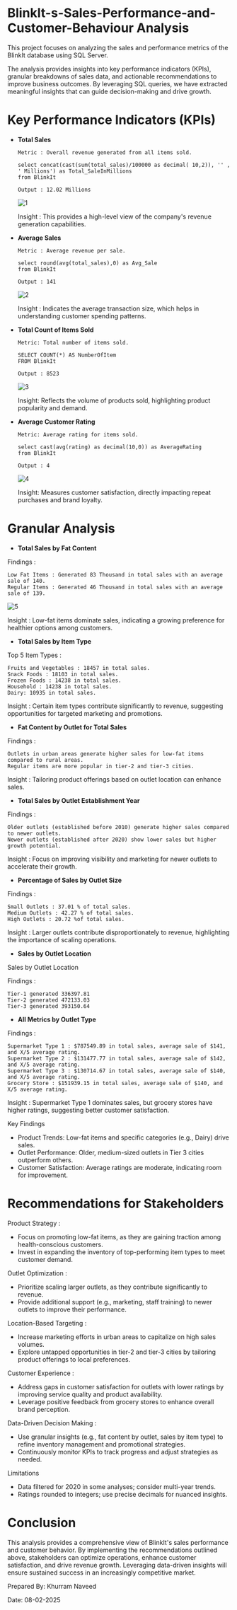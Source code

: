 # BlinkIt-s-Sales-Performance-and-Customer-Behaviour Analysis
This project focuses on analyzing the sales and performance metrics of the BlinkIt database using SQL Server.

The analysis provides insights into key performance indicators (KPIs), granular breakdowns of sales data, and actionable recommendations to improve business outcomes. By leveraging SQL queries, we have extracted meaningful insights that can guide decision-making and drive growth.


# Key Performance Indicators (KPIs)

- **Total Sales**

      Metric : Overall revenue generated from all items sold.
  
      select concat(cast(sum(total_sales)/100000 as decimal( 10,2)), '' , ' Millions') as Total_SaleInMillions
      from BlinkIt
  
      Output : 12.02 Millions

     ![1](https://github.com/user-attachments/assets/a6454f60-2f97-44c2-9711-1b302e0f12b1)

  Insight : This provides a high-level view of the company's revenue generation capabilities.

- **Average Sales**

      Metric : Average revenue per sale.

      select round(avg(total_sales),0) as Avg_Sale 
      from BlinkIt
  
      Output : 141
  
  ![2](https://github.com/user-attachments/assets/8f4144b5-c2fa-47eb-986e-5b9139f92e19)

  Insight : Indicates the average transaction size, which helps in understanding customer spending patterns.

- **Total Count of Items Sold**

      Metric: Total number of items sold.

      SELECT COUNT(*) AS NumberOfItem
      FROM BlinkIt
  
      Output : 8523

  
  ![3](https://github.com/user-attachments/assets/5c7a0ca6-f08b-4528-9b47-32a1bba63f54)

  Insight: Reflects the volume of products sold, highlighting product popularity and demand.

 - **Average Customer Rating**

       Metric: Average rating for items sold.

       select cast(avg(rating) as decimal(10,0)) as AverageRating 
       from BlinkIt
   
       Output : 4

   ![4](https://github.com/user-attachments/assets/748da300-e4aa-4141-9d49-7b37540fb843)
   
   Insight: Measures customer satisfaction, directly impacting repeat purchases and brand loyalty.

# Granular Analysis

 - **Total Sales by Fat Content**

Findings :

    Low Fat Items : Generated 83 Thousand in total sales with an average sale of 140.
    Regular Items : Generated 46 Thousand in total sales with an average sale of 139.

![5](https://github.com/user-attachments/assets/e5e5c7a6-9dee-405f-9942-b5249eed8acc)

Insight : Low-fat items dominate sales, indicating a growing preference for healthier options among customers.

 - **Total Sales by Item Type**

Top 5 Item Types :

    Fruits and Vegetables : 18457 in total sales.
    Snack Foods : 18103 in total sales.
    Frozen Foods : 14238 in total sales.
    Household : 14238 in total sales.
    Dairy: 10935 in total sales.

Insight : Certain item types contribute significantly to revenue, suggesting opportunities for targeted marketing and promotions.

- **Fat Content by Outlet for Total Sales**

Findings :

    Outlets in urban areas generate higher sales for low-fat items compared to rural areas.
    Regular items are more popular in tier-2 and tier-3 cities.

Insight : Tailoring product offerings based on outlet location can enhance sales.

- **Total Sales by Outlet Establishment Year**

Findings :

    Older outlets (established before 2010) generate higher sales compared to newer outlets.
    Newer outlets (established after 2020) show lower sales but higher growth potential.

Insight : Focus on improving visibility and marketing for newer outlets to accelerate their growth.

- **Percentage of Sales by Outlet Size**
  
Findings :

    Small Outlets : 37.01 % of total sales.
    Medium Outlets : 42.27 % of total sales.
    High Outlets : 20.72 %of total sales.

Insight : Larger outlets contribute disproportionately to revenue, highlighting the importance of scaling operations.

- **Sales by Outlet Location**

Sales by Outlet Location

Findings :

    Tier-1 generated 336397.81 
    Tier-2 generated 472133.03
    Tier-3 generated 393150.64

- **All Metrics by Outlet Type**
  
Findings :

    Supermarket Type 1 : $787549.89 in total sales, average sale of $141, and X/5 average rating.
    Supermarket Type 2 : $131477.77 in total sales, average sale of $142, and X/5 average rating.
    Supermarket Type 3 : $130714.67 in total sales, average sale of $140, and X/5 average rating.
    Grocery Store : $151939.15 in total sales, average sale of $140, and X/5 average rating.

Insight : Supermarket Type 1 dominates sales, but grocery stores have higher ratings, suggesting better customer satisfaction.

Key Findings

- Product Trends: Low-fat items and specific categories (e.g., Dairy) drive sales.
- Outlet Performance: Older, medium-sized outlets in Tier 3 cities outperform others.
- Customer Satisfaction: Average ratings are moderate, indicating room for improvement.

# Recommendations for Stakeholders

Product Strategy :

- Focus on promoting low-fat items, as they are gaining traction among health-conscious customers.
- Invest in expanding the inventory of top-performing item types to meet customer demand.

Outlet Optimization :

- Prioritize scaling larger outlets, as they contribute significantly to revenue.
- Provide additional support (e.g., marketing, staff training) to newer outlets to improve their performance.

Location-Based Targeting :

- Increase marketing efforts in urban areas to capitalize on high sales volumes.
- Explore untapped opportunities in tier-2 and tier-3 cities by tailoring product offerings to local preferences.

Customer Experience :

- Address gaps in customer satisfaction for outlets with lower ratings by improving service quality and product availability.
- Leverage positive feedback from grocery stores to enhance overall brand perception.

Data-Driven Decision Making :

- Use granular insights (e.g., fat content by outlet, sales by item type) to refine inventory management and promotional strategies.
- Continuously monitor KPIs to track progress and adjust strategies as needed.

Limitations

- Data filtered for 2020 in some analyses; consider multi-year trends.
- Ratings rounded to integers; use precise decimals for nuanced insights.


# Conclusion

This analysis provides a comprehensive view of BlinkIt's sales performance and customer behavior. By implementing the recommendations outlined above, stakeholders can optimize operations, enhance customer satisfaction, and drive revenue growth. Leveraging data-driven insights will ensure sustained success in an increasingly competitive market.

Prepared By: Khurram Naveed

Date: 08-02-2025



